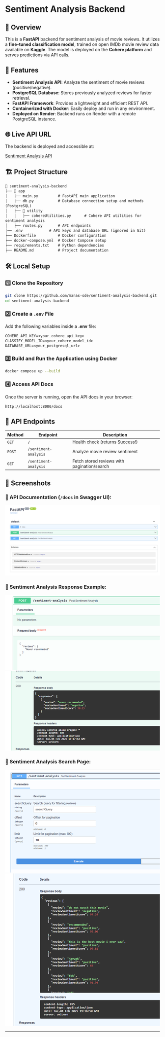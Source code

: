 # Sentiment Analysis Backend

## 📌 Overview

This is a **FastAPI** backend for sentiment analysis of movie reviews. It utilizes a **fine-tuned classification model**, trained on open IMDb movie review data available on **Kaggle**. The model is deployed on the **Cohere platform** and serves predictions via API calls.

## 🚀 Features

- **Sentiment Analysis API**: Analyze the sentiment of movie reviews (positive/negative).
- **PostgreSQL Database**: Stores previously analyzed reviews for faster retrieval.
- **FastAPI Framework**: Provides a lightweight and efficient REST API.
- **Containerized with Docker**: Easily deploy and run in any environment.
- **Deployed on Render**: Backend runs on Render with a remote PostgreSQL instance.

## 🌐 Live API URL

The backend is deployed and accessible at:

[Sentiment Analysis API](https://sentiment-analysis-backend-nu7h.onrender.com/docs)

## 🏗️ Project Structure

```
📂 sentiment-analysis-backend
├── 📂 app
│   ├── main.py         # FastAPI main application
│   ├── db.py           # Database connection setup and methods (PostgreSQL)
│   ├── 📂 utility
│   │   ├── cohereUtilities.py      # Cohere API utilities for sentiment analysis
│   ├── routes.py       # API endpoints
│── .env            # API keys and database URL (ignored in Git)
├── Dockerfile          # Docker configuration
├── docker-compose.yml  # Docker Compose setup
├── requirements.txt    # Python dependencies
├── README.md           # Project documentation
```

## 🛠️ Local Setup

### 1️⃣ Clone the Repository

```sh
git clone https://github.com/manas-sde/sentiment-analysis-backend.git
cd sentiment-analysis-backend
```

### 2️⃣ Create a `.env` File

Add the following variables inside a **.env** file:

```
COHERE_API_KEY=<your_cohere_api_key>
CLASSIFY_MODEL_ID=<your_cohere_model_id>
DATABASE_URL=<your_postgresql_url>
```

### 3️⃣ Build and Run the Application using Docker

```sh
docker compose up --build
```

### 4️⃣ Access API Docs

Once the server is running, open the API docs in your browser:

```
http://localhost:8000/docs
```

## 📝 API Endpoints

| Method | Endpoint               | Description                              |
|--------|------------------------|------------------------------------------|
| `GET`  | `/`                    | Health check (returns Success!)         |
| `POST` | `/sentiment-analysis`   | Analyze movie review sentiment          |
| `GET`  | `/sentiment-analysis`   | Fetch stored reviews with pagination/search |

## 📸 Screenshots

### 📌 API Documentation (`/docs` in Swagger UI):
![Docs page](image.png)

### 📌 Sentiment Analysis Response Example:
![Sentiment Analysis Response](image-1.png)
![Response Details](image-2.png)

### 📌 Sentiment Analysis Search Page:
![Search Page](image-3.png)
![Search Results](image-4.png)

---